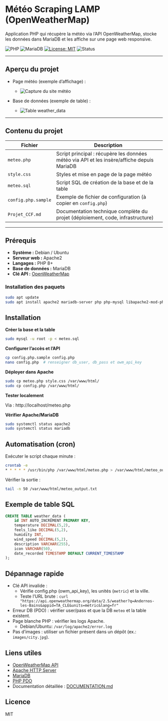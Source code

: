 # Météo Scraping LAMP (OpenWeatherMap)

Application PHP qui récupère la météo via l’API OpenWeatherMap, stocke les données dans MariaDB et les affiche sur une page web responsive.

![PHP](https://img.shields.io/badge/PHP-8.2-blue?logo=php)
![MariaDB](https://img.shields.io/badge/MariaDB-LAMP-green?logo=mariadb)
[![License: MIT](https://img.shields.io/badge/License-MIT-yellow.svg)](./LICENSE)
![Status](https://img.shields.io/badge/status-stable-success)

---

## Aperçu du projet

- Page météo (exemple d’affichage) :
  
  - ![Capture du site météo](https://www.dropbox.com/scl/fi/lzotwx9ged7w2pdl9l73k/SITE-METEO-2.0.PNG?rlkey=09y3dkofdiemiqo90wrtclryd&st=p26lenho&raw=1)
    
- Base de données (exemple de table) :
  
  - ![Table weather_data](https://www.dropbox.com/scl/fi/ttcmxitne3x15v8v2p26r/SELECT-ALL-weather_data-db.PNG?rlkey=14i79lft47hh4whnn4l3habhk&st=bsdjqe8d&raw=1)

---

## Contenu du projet

| Fichier | Description |
|----------|--------------|
| `meteo.php` | Script principal : récupère les données météo via API et les insère/affiche depuis MariaDB |
| `style.css` | Styles et mise en page de la page météo |
| `meteo.sql` | Script SQL de création de la base et de la table |
| `config.php.sample` | Exemple de fichier de configuration (à copier en `config.php`) |
| `Projet_CCF.md` | Documentation technique complète du projet (déploiement, code, infrastructure) |

---

## Prérequis

- **Système :** Debian / Ubuntu  
- **Serveur web :** Apache2  
- **Langages :** PHP 8+  
- **Base de données :** MariaDB  
- **Clé API :** [OpenWeatherMap](https://openweathermap.org/api)

### Installation des paquets

```bash
sudo apt update
sudo apt install apache2 mariadb-server php php-mysql libapache2-mod-php
``` 

## Installation

**Créer la base et la table**

```bash
sudo mysql -u root -p < meteo.sql
```
**Configurer l’accès et l’API**

```bash
cp config.php.sample config.php
nano config.php  # renseigner db_user, db_pass et owm_api_key
```

**Déployer dans Apache**

```bash
sudo cp meteo.php style.css /var/www/html/
sudo cp config.php /var/www/html/
```
**Tester localement**

Via : http://localhost/meteo.php

**Vérifier Apache/MariaDB**

```bash
sudo systemctl status apache2
sudo systemctl status mariadb
```

## Automatisation (cron)

Exécuter le script chaque minute :
```bash
crontab -e
* * * * * /usr/bin/php /var/www/html/meteo.php > /var/www/html/meteo_output.txt 2>&1
```

Vérifier la sortie :
```bash
tail -n 50 /var/www/html/meteo_output.txt
```

## Exemple de table SQL

```sql
CREATE TABLE weather_data (
    id INT AUTO_INCREMENT PRIMARY KEY,
    temperature DECIMAL(5,2),
    feels_like DECIMAL(5,2),
    humidity INT,
    wind_speed DECIMAL(5,2),
    description VARCHAR(255),
    icon VARCHAR(50),
    date_recorded TIMESTAMP DEFAULT CURRENT_TIMESTAMP
);
```

## Dépannage rapide

- Clé API invalide :
  - Vérifie config.php (owm_api_key), les unités (`metric`) et la ville.
  - Teste l’URL brute : `curl "https://api.openweathermap.org/data/2.5/weather?q=Andernos-les-Bains&appid=TA_CLE&units=metric&lang=fr"`
- Erreur DB (PDO) : vérifier user/pass et que la DB `meteo` et la table existent.
- Page blanche PHP : vérifier les logs Apache.
  - Debian/Ubuntu: `/var/log/apache2/error.log`
- Pas d’images : utiliser un fichier présent dans un dépôt (ex.: `images/city.jpg`).

## Liens utiles

- [OpenWeatherMap API](https://openweathermap.org/api)
- [Apache HTTP Server](https://httpd.apache.org/)
- [MariaDB](https://mariadb.org/)
- [PHP PDO](https://www.php.net/manual/fr/book.pdo.php)
- Documentation détaillée : [DOCUMENTATION.md](./DOCUMENTATION.md)


## Licence

MIT
